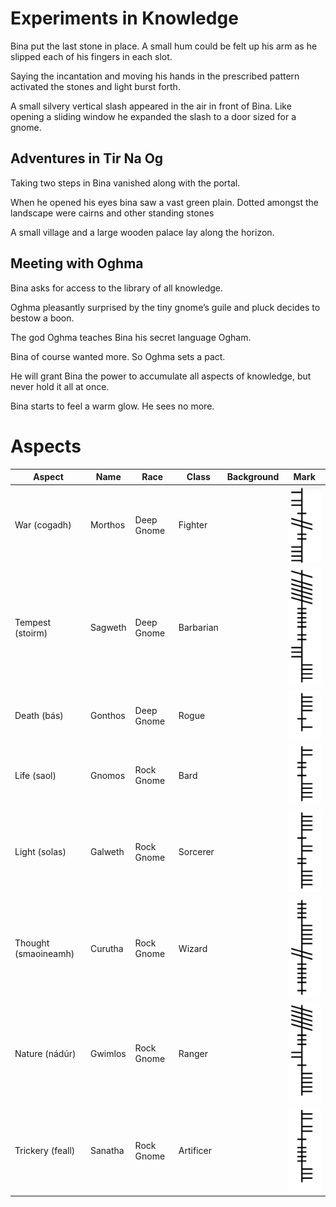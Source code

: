 
# Experiments in Knowledge

Bina put the last stone in place. A small hum could be felt up his arm as he slipped each of his fingers in each slot.

Saying the incantation and moving his hands in the prescribed pattern activated the stones and light burst forth.

A small silvery vertical slash appeared in the air in front of Bina. Like opening a sliding window he expanded the slash to a door sized for a gnome.

## Adventures in Tir Na Og

Taking two steps in Bina vanished along with the portal.

When he opened his eyes bina saw a vast green plain. Dotted amongst the landscape were cairns and other standing stones

A small village and a large wooden palace lay along the horizon.

## Meeting with Oghma

Bina asks for access to the library of all knowledge.

Oghma pleasantly surprised by the tiny gnome’s guile and pluck decides to bestow a boon.  

The god Oghma teaches Bina his secret language Ogham. 

Bina of course wanted more. So Oghma sets a pact. 

He will grant Bina the power to accumulate all aspects of knowledge, but never hold it all at once.  

Bina starts to feel a warm glow.  He sees no more. 

# Aspects

|Aspect|Name|Race|Class|Background|Mark|
|---|---|---|---|---|---|
|War (cogadh)|Morthos|Deep Gnome|Fighter||![image](./images/war.png)|
|Tempest (stoirm)|Sagweth|Deep Gnome|Barbarian||![image](./images/storm.png)|
|Death (bás)|Gonthos|Deep Gnome|Rogue||![image](./images/death.png)|
|Life (saol)|Gnomos|Rock Gnome|Bard||![image](./images/life.png)|
|Light (solas)|Galweth|Rock Gnome|Sorcerer||![image](./images/light.png)||
|Thought (smaoineamh)|Curutha|Rock Gnome|Wizard||![image](./images/thought.png)|
|Nature (nádúr)|Gwimlos|Rock Gnome|Ranger||![image](./images/Nature.png)|
|Trickery (feall)|Sanatha|Rock Gnome|Artificer||![image](./images/trickery.png)|

